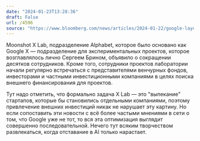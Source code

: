```yaml
---
date: "2024-01-23T13:28:36"
draft: False
url: /4596
source: "https://www.bloomberg.com/news/articles/2024-01-22/google-layoffs-saga-continues-as-alphabet-s-x-cuts-dozens-of-jobs-seeks-funds"
---
```


Moonshot X Lab, подразделение Alphabet, которое было основано как Google X — подразделение для экспериментальных проектов, которое возглавлялось лично Сергеем Брином, объявило о сокращении десятков сотрудников. Кроме того, сотрудники проектов лаборатории начали регулярно встречаться с  представителями венчурных фондов, инвесторами и частными инвестиционными компаниями в целях поиска внешнего финансирования для проектов.

Тут надо отметить, что формально задача X Lab — это "выпекание" стартапов, которые бы становились отдельными компаниями, поэтому привлечение внешних инвестиций никак не нарушает эту картину. Но если сопоставить эти новости с всё более частыми мнениями в сети о том, что Google уже не тот, то вся эта оптимизация выглядит совершенно последовательной. Нечего тут всяким творчеством развлекаться, когда отставание в AI только нарастает.
